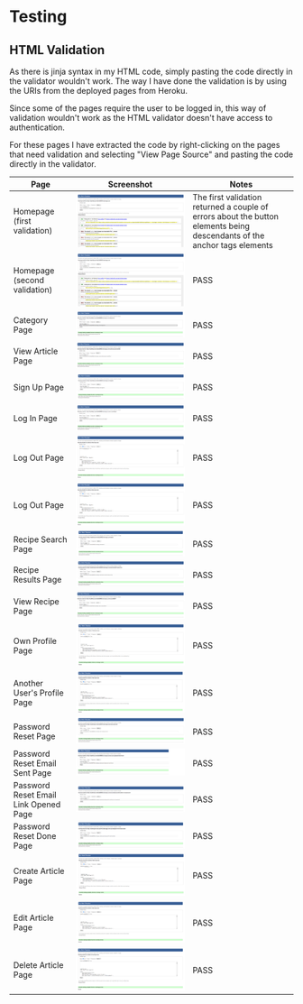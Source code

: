 # Testing

## **HTML Validation**

As there is jinja syntax in my HTML code, simply pasting the code directly in the validator wouldn't work.
The way I have done the validation is by using the URIs from the deployed pages from Heroku.

Since some of the pages require the user to be logged in, this way of validation wouldn't work as the HTML validator doesn't have access to authentication.

For these pages I have extracted the code by right-clicking on the pages that need validation and selecting "View Page Source" and pasting the code directly in the validator.

| Page | Screenshot | Notes |
| --- | --- | --- |
| Homepage (first validation) | ![Homepage (first validation)](https://github.com/devnickocodes/healthifyzone/blob/main/documentation/first-validation-homepage.png) | The first validation returned a couple of errors about the button elements being descendants of the anchor tags elements |
| Homepage (second validation) | ![Homepage (second validation)](https://github.com/devnickocodes/healthifyzone/blob/main/documentation/first-validation-homepage.png) | PASS |
| Category Page | ![Category Page](https://github.com/devnickocodes/healthifyzone/blob/main/documentation/category-page-validation.png) | PASS |
| View Article Page | ![View Article Page](https://github.com/devnickocodes/healthifyzone/blob/main/documentation/view_article_page_validation.png) | PASS |
| Sign Up Page | ![Sign Up Page](https://github.com/devnickocodes/healthifyzone/blob/main/documentation/sign-up-page-validation.png) | PASS |
| Log In Page | ![Log In Page](https://github.com/devnickocodes/healthifyzone/blob/main/documentation/log_in_page_validation.png) | PASS |
| Log Out Page | ![Log Out Page](https://github.com/devnickocodes/healthifyzone/blob/main/documentation/log_out_page_validation.png) | PASS |
| Log Out Page | ![Log Out Page](https://github.com/devnickocodes/healthifyzone/blob/main/documentation/log_out_page_validation.png) | PASS |
| Recipe Search Page | ![Recipe Search Page](https://github.com/devnickocodes/healthifyzone/blob/main/documentation/recipe_search_page_validation.png) | PASS |
| Recipe Results Page | ![Recipe Results Page](https://github.com/devnickocodes/healthifyzone/blob/main/documentation/recipe_results_page_validation.png) | PASS |
| View Recipe Page | ![View Recipe Page](https://github.com/devnickocodes/healthifyzone/blob/main/documentation/recipe_details_page_validation.png) | PASS |
| Own Profile Page | ![Own Profile Page](https://github.com/devnickocodes/healthifyzone/blob/main/documentation/own_profile_page_validation.png) | PASS |
| Another User's Profile Page | ![Another User's Profile Page](https://github.com/devnickocodes/healthifyzone/blob/main/documentation/another_user_profile_page_validation.png) | PASS |
| Password Reset Page | ![Password Reset Page](https://github.com/devnickocodes/healthifyzone/blob/main/documentation/password_reset_page_validation.png) | PASS |
| Password Reset Email Sent Page | ![Password Reset Page](https://github.com/devnickocodes/healthifyzone/blob/main/documentation/password_reset_email_sent_page_validation.png) | PASS |
| Password Reset Email Link Opened Page | ![Password Reset Email Link Opened Page](https://github.com/devnickocodes/healthifyzone/blob/main/documentation/password_reset_email_opened_page_validation.png) | PASS |
| Password Reset Done Page | ![Password Reset Done Page](https://github.com/devnickocodes/healthifyzone/blob/main/documentation/password_reset_done_page_validation.png) | PASS |
| Create Article Page | ![Create Article Page](https://github.com/devnickocodes/healthifyzone/blob/main/documentation/create_article_page_validation.png) | PASS |
| Edit Article Page | ![Edit Article Page](https://github.com/devnickocodes/healthifyzone/blob/main/documentation/edit_article_page_validation.png) | PASS |
| Delete Article Page | ![Delete Article Page](https://github.com/devnickocodes/healthifyzone/blob/main/documentation/delete_article_page_validation.png) | PASS |





